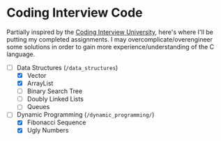 # Coding Interview Code

Partially inspired by the [Coding Interview University](https://github.com/jwasham/coding-interview-university), here's where I'll be putting my completed assignments. I may overcomplicate/overengineer some solutions in order to gain more experience/understanding of the C language.

 - [ ] Data Structures (`/data_structures`)
 	- [x] Vector
 	- [x] ArrayList
 	- [ ] Binary Search Tree
 	- [ ] Doubly Linked Lists
 	- [ ] Queues
 - [ ] Dynamic Programming (`/dynamic_programming/`)
	- [x] Fibonacci Sequence
	- [x] Ugly Numbers